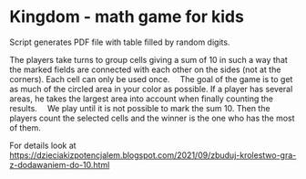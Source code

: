 # Kingdom - math game for kids

Script generates PDF file with table filled by random digits.

The players take turns to group cells giving a sum of 10 in such a way that the marked fields are connected with each other on the sides (not at the corners). Each cell can only be used once.
⠀
The goal of the game is to get as much of the circled area in your color as possible. If a player has several areas, he takes the largest area into account when finally counting the results.
⠀
We play until it is not possible to mark the sum 10. Then the players count the selected cells and the winner is the one who has the most of them. 

For details look at https://dzieciakizpotencjalem.blogspot.com/2021/09/zbuduj-krolestwo-gra-z-dodawaniem-do-10.html
